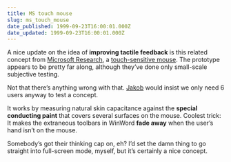 ```yaml
---
title: MS touch mouse
slug: ms_touch_mouse
date_published: 1999-09-23T16:00:01.000Z
date_updated: 1999-09-23T16:00:01.000Z
---
```


A nice update on the idea of **improving tactile feedback** is this related concept from [Microsoft Research](http://research.microsoft.com), a [touch-sensitive mouse](http://www.research.microsoft.com/ui/touchmouse/). The prototype appears to be pretty far along, although they’ve done only small-scale subjective testing.

Not that there’s anything wrong with that. [Jakob](http://www.useit.com) would insist we only need 6 users anyway to test a concept.

It works by measuring natural skin capacitance against the **special conducting paint** that covers several surfaces on the mouse. Coolest trick: It makes the extraneous toolbars in WinWord **fade away** when the user’s hand isn’t on the mouse.

Somebody’s got their thinking cap on, eh? I’d set the damn thing to go straight into full-screen mode, myself, but it’s certainly a nice concept.
